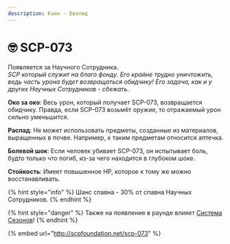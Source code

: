 ```yaml
---
description: Каин - Евклид
---
```


# 🤓 SCP-073

Появляется за Научного Сотрудника.\
_SCP который служит на благо фонду. Его крайне трудно уничтожить, ведь часть урона будет возвращаться обидчику! Его задача, как и у других Научных Сотрудников - сбежать._

**Око за око**: Весь урон, который получает SCP-073, возвращается обидчику. Правда, если SCP-073 возьмёт оружие, то отражаемый урон сильно уменьшится.

**Распад**: Не может использовать предметы, созданные из материалов, выращенных в почве. Например, к таким предметам относится аптечка.

**Болевой шок**: Если человек убивает SCP-073, он испытывает боль, будто только что погиб, из-за чего находится в глубоком шоке.

**Стойкость**: Имеет повышенное HP, которое к тому же можно восстанавливать.

{% hint style="info" %}
Шанс спавна - 30% от спавна Научных Сотрудников.
{% endhint %}

{% hint style="danger" %}
Также на появление в раунде влияет [Система Сезонов](../server-systems/seasons-system.md)!
{% endhint %}

{% embed url="http://scpfoundation.net/scp-073" %}
